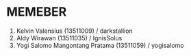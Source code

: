 MEMEBER
=======
1. Kelvin Valensius (13511009) / darkstallion
2. Aldy Wirawan (13511035) / IgnisSolus
3. Yogi Salomo Mangontang Pratama (13511059) / yogisalomo